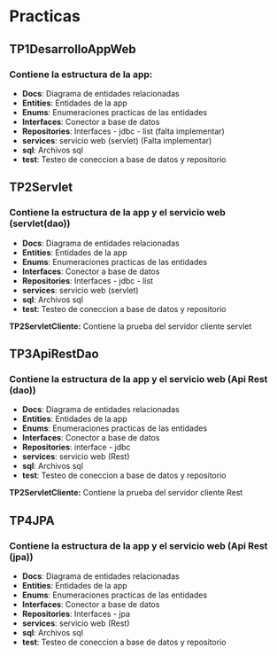 # Practicas

## TP1DesarrolloAppWeb
### Contiene la estructura de la app:
- **Docs**: Diagrama de entidades relacionadas
- **Entities**: Entidades de la app
- **Enums**: Enumeraciones practicas de las entidades
- **Interfaces**: Conector a base de datos
- **Repositories**: Interfaces - jdbc - list (falta implementar)
- **services**: servicio web (servlet) (Falta implementar)
- **sql**: Archivos sql
- **test**: Testeo de coneccion a base de datos y repositorio

## TP2Servlet
### Contiene la estructura de la app y el servicio web (servlet(dao))
- **Docs**: Diagrama de entidades relacionadas
- **Entities**: Entidades de la app
- **Enums**: Enumeraciones practicas de las entidades
- **Interfaces**: Conector a base de datos
- **Repositories**: Interfaces - jdbc - list
- **services**: servicio web (servlet)
- **sql**: Archivos sql
- **test**: Testeo de coneccion a base de datos y repositorio

**TP2ServletCliente:** Contiene la prueba del servidor cliente servlet

## TP3ApiRestDao
### Contiene la estructura de la app y el servicio web (Api Rest (dao))
- **Docs**: Diagrama de entidades relacionadas
- **Entities**: Entidades de la app
- **Enums**: Enumeraciones practicas de las entidades
- **Interfaces**: Conector a base de datos
- **Repositories**: interface - jdbc
- **services**: servicio web (Rest)
- **sql**: Archivos sql
- **test**: Testeo de coneccion a base de datos y repositorio

**TP2ServletCliente:** Contiene la prueba del servidor cliente Rest

## TP4JPA
### Contiene la estructura de la app y el servicio web (Api Rest (jpa))
- **Docs**: Diagrama de entidades relacionadas
- **Entities**: Entidades de la app
- **Enums**: Enumeraciones practicas de las entidades
- **Interfaces**: Conector a base de datos
- **Repositories**: Interfaces - jpa
- **services**: servicio web (Rest)
- **sql**: Archivos sql
- **test**: Testeo de coneccion a base de datos y repositorio